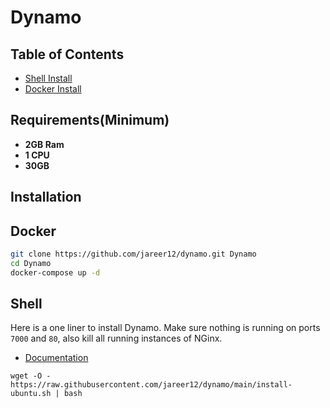 # Dynamo

## Table of Contents

- [Shell Install](#Installation)
- [Docker Install](#Installation)

## Requirements(Minimum)

- **2GB Ram**
- **1 CPU**
- **30GB**

## Installation

## Docker

```sh
git clone https://github.com/jareer12/dynamo.git Dynamo
cd Dynamo
docker-compose up -d
```

## Shell

Here is a one liner to install Dynamo. Make sure nothing is running on ports `7000` and `80`, also kill all running instances of NGinx.

- [Documentation](./docs/UbuntuShell.MD)

```shell
wget -O - https://raw.githubusercontent.com/jareer12/dynamo/main/install-ubuntu.sh | bash
```
